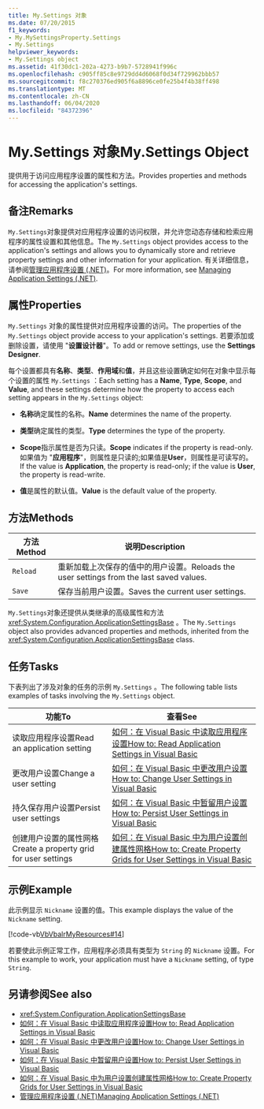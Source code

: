 ```yaml
---
title: My.Settings 对象
ms.date: 07/20/2015
f1_keywords:
- My.MySettingsProperty.Settings
- My.Settings
helpviewer_keywords:
- My.Settings object
ms.assetid: 41f30dc1-202a-4273-b9b7-5728941f996c
ms.openlocfilehash: c905ff85c8e9729dd4d6068f0d34f729962bbb57
ms.sourcegitcommit: f8c270376ed905f6a8896ce0fe25b4f4b38ff498
ms.translationtype: MT
ms.contentlocale: zh-CN
ms.lasthandoff: 06/04/2020
ms.locfileid: "84372396"
---
```

# <a name="mysettings-object"></a><span data-ttu-id="bab37-102">My.Settings 对象</span><span class="sxs-lookup"><span data-stu-id="bab37-102">My.Settings Object</span></span>
<span data-ttu-id="bab37-103">提供用于访问应用程序设置的属性和方法。</span><span class="sxs-lookup"><span data-stu-id="bab37-103">Provides properties and methods for accessing the application's settings.</span></span>  
  
## <a name="remarks"></a><span data-ttu-id="bab37-104">备注</span><span class="sxs-lookup"><span data-stu-id="bab37-104">Remarks</span></span>  
 <span data-ttu-id="bab37-105">`My.Settings`对象提供对应用程序设置的访问权限，并允许您动态存储和检索应用程序的属性设置和其他信息。</span><span class="sxs-lookup"><span data-stu-id="bab37-105">The `My.Settings` object provides access to the application's settings and allows you to dynamically store and retrieve property settings and other information for your application.</span></span> <span data-ttu-id="bab37-106">有关详细信息，请参阅[管理应用程序设置 (.NET)](/visualstudio/ide/managing-application-settings-dotnet)。</span><span class="sxs-lookup"><span data-stu-id="bab37-106">For more information, see [Managing Application Settings (.NET)](/visualstudio/ide/managing-application-settings-dotnet).</span></span>  
  
## <a name="properties"></a><span data-ttu-id="bab37-107">属性</span><span class="sxs-lookup"><span data-stu-id="bab37-107">Properties</span></span>  
 <span data-ttu-id="bab37-108">`My.Settings` 对象的属性提供对应用程序设置的访问。</span><span class="sxs-lookup"><span data-stu-id="bab37-108">The properties of the `My.Settings` object provide access to your application's settings.</span></span> <span data-ttu-id="bab37-109">若要添加或删除设置，请使用 "**设置设计器**"。</span><span class="sxs-lookup"><span data-stu-id="bab37-109">To add or remove settings, use the **Settings Designer**.</span></span>  
  
 <span data-ttu-id="bab37-110">每个设置都具有**名称**、**类型**、**作用域**和**值**，并且这些设置确定如何在对象中显示每个设置的属性 `My.Settings` ：</span><span class="sxs-lookup"><span data-stu-id="bab37-110">Each setting has a **Name**, **Type**, **Scope**, and **Value**, and these settings determine how the property to access each setting appears in the `My.Settings` object:</span></span>  
  
- <span data-ttu-id="bab37-111">**名称**确定属性的名称。</span><span class="sxs-lookup"><span data-stu-id="bab37-111">**Name** determines the name of the property.</span></span>  
  
- <span data-ttu-id="bab37-112">**类型**确定属性的类型。</span><span class="sxs-lookup"><span data-stu-id="bab37-112">**Type** determines the type of the property.</span></span>  
  
- <span data-ttu-id="bab37-113">**Scope**指示属性是否为只读。</span><span class="sxs-lookup"><span data-stu-id="bab37-113">**Scope** indicates if the property is read-only.</span></span> <span data-ttu-id="bab37-114">如果值为 "**应用程序**"，则属性是只读的;如果值是**User**，则属性是可读写的。</span><span class="sxs-lookup"><span data-stu-id="bab37-114">If the value is **Application**, the property is read-only; if the value is **User**, the property is read-write.</span></span>  
  
- <span data-ttu-id="bab37-115">**值**是属性的默认值。</span><span class="sxs-lookup"><span data-stu-id="bab37-115">**Value** is the default value of the property.</span></span>  
  
## <a name="methods"></a><span data-ttu-id="bab37-116">方法</span><span class="sxs-lookup"><span data-stu-id="bab37-116">Methods</span></span>  
  
|<span data-ttu-id="bab37-117">方法</span><span class="sxs-lookup"><span data-stu-id="bab37-117">Method</span></span>|<span data-ttu-id="bab37-118">说明</span><span class="sxs-lookup"><span data-stu-id="bab37-118">Description</span></span>|  
|---|---|  
|`Reload`|<span data-ttu-id="bab37-119">重新加载上次保存的值中的用户设置。</span><span class="sxs-lookup"><span data-stu-id="bab37-119">Reloads the user settings from the last saved values.</span></span>|  
|`Save`|<span data-ttu-id="bab37-120">保存当前用户设置。</span><span class="sxs-lookup"><span data-stu-id="bab37-120">Saves the current user settings.</span></span>|  
  
 <span data-ttu-id="bab37-121">`My.Settings`对象还提供从类继承的高级属性和方法 <xref:System.Configuration.ApplicationSettingsBase> 。</span><span class="sxs-lookup"><span data-stu-id="bab37-121">The `My.Settings` object also provides advanced properties and methods, inherited from the <xref:System.Configuration.ApplicationSettingsBase> class.</span></span>  
  
## <a name="tasks"></a><span data-ttu-id="bab37-122">任务</span><span class="sxs-lookup"><span data-stu-id="bab37-122">Tasks</span></span>  
 <span data-ttu-id="bab37-123">下表列出了涉及对象的任务的示例 `My.Settings` 。</span><span class="sxs-lookup"><span data-stu-id="bab37-123">The following table lists examples of tasks involving the `My.Settings` object.</span></span>  
  
|<span data-ttu-id="bab37-124">功能</span><span class="sxs-lookup"><span data-stu-id="bab37-124">To</span></span>|<span data-ttu-id="bab37-125">查看</span><span class="sxs-lookup"><span data-stu-id="bab37-125">See</span></span>|  
|---|---|  
|<span data-ttu-id="bab37-126">读取应用程序设置</span><span class="sxs-lookup"><span data-stu-id="bab37-126">Read an application setting</span></span>|[<span data-ttu-id="bab37-127">如何：在 Visual Basic 中读取应用程序设置</span><span class="sxs-lookup"><span data-stu-id="bab37-127">How to: Read Application Settings in Visual Basic</span></span>](../../developing-apps/programming/app-settings/how-to-read-application-settings.md)|  
|<span data-ttu-id="bab37-128">更改用户设置</span><span class="sxs-lookup"><span data-stu-id="bab37-128">Change a user setting</span></span>|[<span data-ttu-id="bab37-129">如何：在 Visual Basic 中更改用户设置</span><span class="sxs-lookup"><span data-stu-id="bab37-129">How to: Change User Settings in Visual Basic</span></span>](../../developing-apps/programming/app-settings/how-to-change-user-settings.md)|  
|<span data-ttu-id="bab37-130">持久保存用户设置</span><span class="sxs-lookup"><span data-stu-id="bab37-130">Persist user settings</span></span>|[<span data-ttu-id="bab37-131">如何：在 Visual Basic 中暂留用户设置</span><span class="sxs-lookup"><span data-stu-id="bab37-131">How to: Persist User Settings in Visual Basic</span></span>](../../developing-apps/programming/app-settings/how-to-persist-user-settings.md)|  
|<span data-ttu-id="bab37-132">创建用户设置的属性网格</span><span class="sxs-lookup"><span data-stu-id="bab37-132">Create a property grid for user settings</span></span>|[<span data-ttu-id="bab37-133">如何：在 Visual Basic 中为用户设置创建属性网格</span><span class="sxs-lookup"><span data-stu-id="bab37-133">How to: Create Property Grids for User Settings in Visual Basic</span></span>](../../developing-apps/programming/app-settings/how-to-create-property-grids-for-user-settings.md)|  
  
## <a name="example"></a><span data-ttu-id="bab37-134">示例</span><span class="sxs-lookup"><span data-stu-id="bab37-134">Example</span></span>  
 <span data-ttu-id="bab37-135">此示例显示 `Nickname` 设置的值。</span><span class="sxs-lookup"><span data-stu-id="bab37-135">This example displays the value of the `Nickname` setting.</span></span>  
  
 [!code-vb[VbVbalrMyResources#14](~/samples/snippets/visualbasic/VS_Snippets_VBCSharp/VbVbalrMyResources/VB/Form1.vb#14)]  
  
 <span data-ttu-id="bab37-136">若要使此示例正常工作，应用程序必须具有类型为 `String` 的 `Nickname` 设置。</span><span class="sxs-lookup"><span data-stu-id="bab37-136">For this example to work, your application must have a `Nickname` setting, of type `String`.</span></span>  
  
## <a name="see-also"></a><span data-ttu-id="bab37-137">另请参阅</span><span class="sxs-lookup"><span data-stu-id="bab37-137">See also</span></span>

- <xref:System.Configuration.ApplicationSettingsBase>
- [<span data-ttu-id="bab37-138">如何：在 Visual Basic 中读取应用程序设置</span><span class="sxs-lookup"><span data-stu-id="bab37-138">How to: Read Application Settings in Visual Basic</span></span>](../../developing-apps/programming/app-settings/how-to-read-application-settings.md)
- [<span data-ttu-id="bab37-139">如何：在 Visual Basic 中更改用户设置</span><span class="sxs-lookup"><span data-stu-id="bab37-139">How to: Change User Settings in Visual Basic</span></span>](../../developing-apps/programming/app-settings/how-to-change-user-settings.md)
- [<span data-ttu-id="bab37-140">如何：在 Visual Basic 中暂留用户设置</span><span class="sxs-lookup"><span data-stu-id="bab37-140">How to: Persist User Settings in Visual Basic</span></span>](../../developing-apps/programming/app-settings/how-to-persist-user-settings.md)
- [<span data-ttu-id="bab37-141">如何：在 Visual Basic 中为用户设置创建属性网格</span><span class="sxs-lookup"><span data-stu-id="bab37-141">How to: Create Property Grids for User Settings in Visual Basic</span></span>](../../developing-apps/programming/app-settings/how-to-create-property-grids-for-user-settings.md)
- [<span data-ttu-id="bab37-142">管理应用程序设置 (.NET)</span><span class="sxs-lookup"><span data-stu-id="bab37-142">Managing Application Settings (.NET)</span></span>](/visualstudio/ide/managing-application-settings-dotnet)
